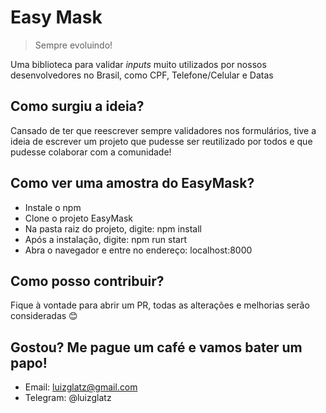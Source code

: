 # Easy Mask

> Sempre evoluindo!

Uma biblioteca para validar _inputs_ muito utilizados por nossos desenvolvedores no Brasil, como CPF, Telefone/Celular e Datas

## Como surgiu a ideia?

Cansado de ter que reescrever sempre validadores nos formulários, tive a ideia de escrever um projeto que pudesse ser reutilizado
por todos e que pudesse colaborar com a comunidade!

## Como ver uma amostra do EasyMask?
* Instale o npm
* Clone o projeto EasyMask
* Na pasta raiz do projeto, digite: npm install
* Após a instalação, digite: npm run start
* Abra o navegador e entre no endereço: localhost:8000

## Como posso contribuir?

Fique à vontade para abrir um PR, todas as alterações e melhorias serão consideradas :blush:

## Gostou? Me pague um café e vamos bater um papo!

* Email: luizglatz@gmail.com
* Telegram: @luizglatz
